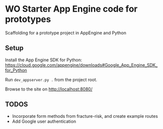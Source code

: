 # WO Starter App Engine code for prototypes

Scaffolding for a prototype project in AppEngine and Python

## Setup

 Install the App Engine SDK for Python: https://cloud.google.com/appengine/downloads#Google_App_Engine_SDK_for_Python

 Run `dev_appserver.py .` from the project root.

 Browse to the site on [http://localhost:8080/](http://localhost:8080/)

## TODOS

- Incorporate form methods from fracture-risk, and create example routes
- Add Google user authentication
